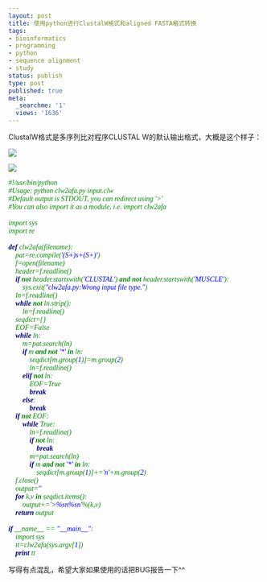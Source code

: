 ```yaml
---
layout: post
title: 使用python进行ClustalW格式和aligned FASTA格式转换
tags:
- bioinformatics
- programming
- python
- sequence alignment
- study
status: publish
type: post
published: true
meta:
  _searchme: '1'
  views: '1636'
---
```

ClustalW格式是多序列比对程序CLUSTAL W的默认输出格式，大概是这个样子：


![](https://dl.dropboxusercontent.com/u/308058/blogimages/2010/07/clw.jpg)

![](http://azaleasays.files.wordpress.com/2008/06/afa.jpg)
<div style="font-family:&quot;" class="source"><span style="color:rgb(0,136,0);font-style:italic;" class="lineno"/> <span style="color:rgb(0,136,0);font-style:italic;">#!/usr/bin/python</span><br/><span style="color:rgb(0,136,0);font-style:italic;" class="lineno"/> <span style="color:rgb(0,136,0);font-style:italic;">#Usage: python clw2afa.py input.clw</span><br/><span style="color:rgb(0,136,0);font-style:italic;" class="lineno"/> <span style="color:rgb(0,136,0);font-style:italic;">#Default output is STDOUT, you can redirect using '&gt;'</span><br/><span style="color:rgb(0,136,0);font-style:italic;" class="lineno"/> <span style="color:rgb(0,136,0);font-style:italic;">#You can also import it as a module, i.e. import clw2afa</span><br/><span class="lineno special"/> <br/><span style="color:rgb(0,136,0);font-style:italic;" class="lineno"/> import sys<br/><span style="color:rgb(0,136,0);font-style:italic;" class="lineno"/> import re<br/><span style="color:rgb(0,136,0);font-style:italic;" class="lineno"/> <br/><span style="color:rgb(0,136,0);font-style:italic;" class="lineno"/> <span style="color:rgb(0,0,128);font-weight:bold;">def</span> clw2afa(filename):<br/><span class="lineno special"/>     pat=re.compile(<span style="color:rgb(0,0,255);">'(S+)s+(S+)'</span>)<br/><span style="color:rgb(0,136,0);font-style:italic;" class="lineno"/>     f=open(filename)<br/><span style="color:rgb(0,136,0);font-style:italic;" class="lineno"/>     header=f.readline()<br/><span style="color:rgb(0,136,0);font-style:italic;" class="lineno"/>     <span style="color:rgb(0,0,128);font-weight:bold;">if</span> <span style="font-weight:bold;">not</span> header.startswith(<span style="color:rgb(0,0,255);">'CLUSTAL'</span>) <span style="font-weight:bold;">and</span> <span style="font-weight:bold;">not</span> header.startswith(<span style="color:rgb(0,0,255);">'MUSCLE'</span>):<br/><span style="color:rgb(0,136,0);font-style:italic;" class="lineno"/>         sys.exit(<span style="color:rgb(0,0,255);">"clw2afa.py:Wrong input file type."</span>)<br/><span class="lineno special"/>     ln=f.readline()<br/><span style="color:rgb(0,136,0);font-style:italic;" class="lineno"/>     <span style="color:rgb(0,0,128);font-weight:bold;">while</span> <span style="font-weight:bold;">not</span> ln.strip():<br/><span style="color:rgb(0,136,0);font-style:italic;" class="lineno"/>         ln=f.readline()<br/><span style="color:rgb(0,136,0);font-style:italic;" class="lineno"/>     seqdict={}<br/><span style="color:rgb(0,136,0);font-style:italic;" class="lineno"/>     EOF=False<br/><span class="lineno special"/>     <span style="color:rgb(0,0,128);font-weight:bold;">while</span> ln:<br/><span style="color:rgb(0,136,0);font-style:italic;" class="lineno"/>         m=pat.search(ln)   <br/><span style="color:rgb(0,136,0);font-style:italic;" class="lineno"/>         <span style="color:rgb(0,0,128);font-weight:bold;">if</span> m <span style="font-weight:bold;">and</span> <span style="font-weight:bold;">not</span> <span style="color:rgb(0,0,255);">'*'</span> <span style="font-weight:bold;">in</span> ln: <br/><span style="color:rgb(0,136,0);font-style:italic;" class="lineno"/>             seqdict[m.group(<span style="color:rgb(0,0,255);">1</span>)]=m.group(<span style="color:rgb(0,0,255);">2</span>)<br/><span style="color:rgb(0,136,0);font-style:italic;" class="lineno"/>             ln=f.readline()<br/><span class="lineno special"/>         <span style="color:rgb(0,0,128);font-weight:bold;">elif</span> <span style="font-weight:bold;">not</span> ln:<br/><span style="color:rgb(0,136,0);font-style:italic;" class="lineno"/>             EOF=True<br/><span style="color:rgb(0,136,0);font-style:italic;" class="lineno"/>             <span style="color:rgb(0,0,128);font-weight:bold;">break</span><br/><span style="color:rgb(0,136,0);font-style:italic;" class="lineno"/>         <span style="color:rgb(0,0,128);font-weight:bold;">else</span>:<br/><span style="color:rgb(0,136,0);font-style:italic;" class="lineno"/>             <span style="color:rgb(0,0,128);font-weight:bold;">break</span><br/><span class="lineno special"/>     <span style="color:rgb(0,0,128);font-weight:bold;">if</span> <span style="font-weight:bold;">not</span> EOF:<br/><span style="color:rgb(0,136,0);font-style:italic;" class="lineno"/>         <span style="color:rgb(0,0,128);font-weight:bold;">while</span> True:<br/><span style="color:rgb(0,136,0);font-style:italic;" class="lineno"/>             ln=f.readline()<br/><span style="color:rgb(0,136,0);font-style:italic;" class="lineno"/>             <span style="color:rgb(0,0,128);font-weight:bold;">if</span> <span style="font-weight:bold;">not</span> ln:<br/><span style="color:rgb(0,136,0);font-style:italic;" class="lineno"/>                 <span style="color:rgb(0,0,128);font-weight:bold;">break</span><br/><span class="lineno special"/>             m=pat.search(ln)<br/><span style="color:rgb(0,136,0);font-style:italic;" class="lineno"/>             <span style="color:rgb(0,0,128);font-weight:bold;">if</span> m <span style="font-weight:bold;">and</span> <span style="font-weight:bold;">not</span> <span style="color:rgb(0,0,255);">'*'</span> <span style="font-weight:bold;">in</span> ln:<br/><span style="color:rgb(0,136,0);font-style:italic;" class="lineno"/>                 seqdict[m.group(<span style="color:rgb(0,0,255);">1</span>)]+=<span style="color:rgb(0,0,255);">'</span><span style="color:rgb(0,0,255);">n</span><span style="color:rgb(0,0,255);">'</span>+m.group(<span style="color:rgb(0,0,255);">2</span>)<br/><span style="color:rgb(0,136,0);font-style:italic;" class="lineno"/>     f.close()<br/><span style="color:rgb(0,136,0);font-style:italic;" class="lineno"/>     output=<span style="color:rgb(0,0,255);">''</span><br/><span class="lineno special"/>     <span style="color:rgb(0,0,128);font-weight:bold;">for</span> k,v <span style="font-weight:bold;">in</span> seqdict.items():<br/><span style="color:rgb(0,136,0);font-style:italic;" class="lineno"/>         output+=<span style="color:rgb(0,0,255);">'&gt;</span><span style="color:rgb(0,0,255);">%s</span><span style="color:rgb(0,0,255);">n</span><span style="color:rgb(0,0,255);">%s</span><span style="color:rgb(0,0,255);">n</span><span style="color:rgb(0,0,255);">'</span>%(k,v)<br/><span style="color:rgb(0,136,0);font-style:italic;" class="lineno"/>     <span style="color:rgb(0,0,128);font-weight:bold;">return</span> output<br/><span style="color:rgb(0,136,0);font-style:italic;" class="lineno"/> <br/><span style="color:rgb(0,136,0);font-style:italic;" class="lineno"/> <span style="color:rgb(0,0,128);font-weight:bold;">if</span> __name__ == <span style="color:rgb(0,0,255);">"__main__"</span>:<br/><span class="lineno special"/>     import sys<br/><span style="color:rgb(0,136,0);font-style:italic;" class="lineno"/>     tt=clw2afa(sys.argv[<span style="color:rgb(0,0,255);">1</span>])<br/><span style="color:rgb(0,136,0);font-style:italic;" class="lineno"/>     <span style="color:rgb(0,0,128);font-weight:bold;">print</span> tt<br/></div>

写得有点混乱，希望大家如果使用的话把BUG报告一下^^
